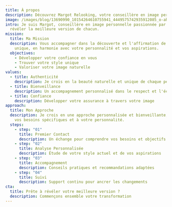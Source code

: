 ```yaml
---
title: À propos
description: Découvrez Margot Relooking, votre conseillère en image personnelle
image: /images/blog/13690990_10154264610755941_4449575742935912085_o-ahr0chm6.jpg
intro: Je suis Margot, conseillère en image personnelle passionnée par l'art de
  révéler la meilleure version de chacun.
mission:
  title: Ma Mission
  description: Vous accompagner dans la découverte et l'affirmation de votre style
    unique, en harmonie avec votre personnalité et vos aspirations.
  objectives:
    - Développer votre confiance en vous
    - Trouver votre style unique
    - Valoriser votre image naturelle
values:
  - title: Authenticité
    description: Je crois en la beauté naturelle et unique de chaque personne
  - title: Bienveillance
    description: Un accompagnement personnalisé dans le respect et l'écoute
  - title: Confiance
    description: Développer votre assurance à travers votre image
approach:
  title: Mon Approche
  description: Je crois en une approche personnalisée et bienveillante, adaptée à
    vos besoins spécifiques et à votre personnalité.
  steps:
    - step: "01"
      title: Premier Contact
      description: Un échange pour comprendre vos besoins et objectifs
    - step: "02"
      title: Analyse Personnalisée
      description: Étude de votre style actuel et de vos aspirations
    - step: "03"
      title: Accompagnement
      description: Conseils pratiques et recommandations adaptées
    - step: "04"
      title: Suivi
      description: Support continu pour ancrer les changements
cta:
  title: Prête à révéler votre meilleure version ?
  description: Commençons ensemble votre transformation
---
```

